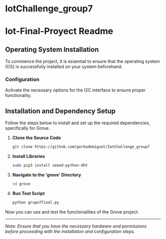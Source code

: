 # IotChallenge_group7
# Iot-Final-Proyect Readme

## Operating System Installation

To commence the project, it is essential to ensure that the operating system (OS) is successfully installed on your system beforehand.
### Configuration

Activate the necessary options for the I2C interface to ensure proper functionality.

## Installation and Dependency Setup

Follow the steps below to install and set up the required dependencies, specifically for Grove.

1. **Clone the Source Code**
    ```bash
    git clone https://github.com/gorkademiguel/IotChallenge_group7
    ```

2. **Install Libraries**
    ```bash
    sudo pip3 install seeed-python-dht
    ```

3. **Navigate to the 'grove' Directory**
    ```bash
    cd grove
    ```

4. **Run Test Script**
    ```bash
    python grupo7final.py
    ```

Now you can use and test the functionalities of the Grove project.

---

*Note: Ensure that you have the necessary hardware and permissions before proceeding with the installation and configuration steps.*
